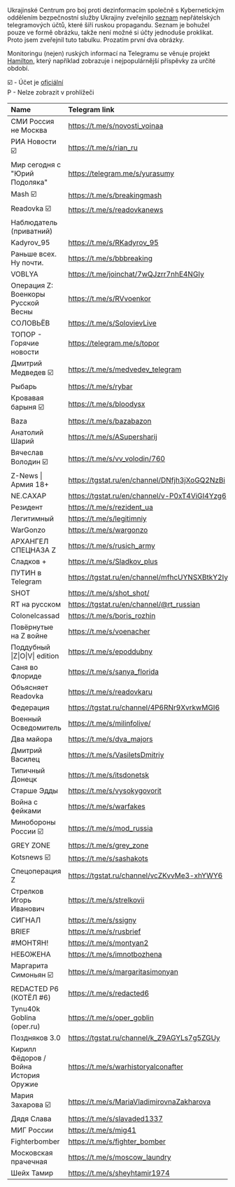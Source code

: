 Ukrajinské Centrum pro boj proti dezinformacím společně s Kybernetickým oddělením bezpečnostní služby Ukrajiny zveřejnilo [seznam](https://cpd.gov.ua/reports/spysok-instrumentiv-poshyrennya-vorozhoyi-dezinformacziyi/) 
nepřátelských telegramových účtů, které šíří ruskou propagandu. Seznam je bohužel pouze ve formě obrázku, takže není možné si účty jednoduše proklikat. Proto jsem zveřejnil tuto tabulku. Prozatím první dva obrázky.

Monitoringu (nejen) ruských informací na Telegramu se věnuje projekt [Hamilton](https://securingdemocracy.gmfus.org/hamilton-dashboard/), který například zobrazuje i nejpopulárnější příspěvky za určité období.

☑️ - Účet je [oficiální](https://telegram.org/verify) <br>
P - Nelze zobrazit v prohlížeči


|Name                              |Telegram link                                |Subscribers|Timestamp |Private|
|:---------------------------------|:--------------------------------------------|----------:|:---------|:-----:|
|СМИ Россия не Москва              |https://t.me/s/novosti_voinaa                |3 354 245  |19.03.2023|       |
|РИА Новости ☑️                       |https://t.me/s/rian_ru                       |2 979 380  |19.03.2023|       |
|Мир сегодня с "Юрий Подоляка"     |https://telegram.me/s/yurasumy               |2 813 788  |19.03.2023|       |
|Mash ☑️                             |https://t.me/s/breakingmash                  |2 272 288  |19.03.2023|       |
|Readovka ☑️                          |https://t.me/s/readovkanews                  |2 355 882  |19.03.2023|       |
|Наблюдатель (приватний)           |                                             |           |19.03.2023|       |
|Kadyrov_95                        |https://t.me/s/RKadyrov_95                   |2 020 153  |19.03.2023|       |
|Раньше всех. Ну почти.            |https://t.me/s/bbbreaking                    |1 605 551  |19.03.2023|       |
|VOBLYA                            |https://t.me/joinchat/7wQJzrr7nhE4NGIy       |1 504 308  |19.03.2023|       |
|Операция Z: Военкоры Русской Весны|https://t.me/s/RVvoenkor                     |1 379 700  |19.03.2023|       |
|СОЛОВЬЁВ                          |https://t.me/s/SolovievLive                  |1 297 557  |19.03.2023|       |
|ТОПОР - Горячие новости           |https://telegram.me/s/topor                  |1 252 378  |19.03.2023|       |
|Дмитрий Медведев ☑️                 |https://t.me/s/medvedev_telegram             |1 234 452  |19.03.2023|       |
|Рыбарь                            |https://t.me/s/rybar                         |1 202 554  |19.03.2023|       |
|Кровавая барыня ☑️                  |https://t.me/s/bloodysx                      |1 166 787  |19.03.2023|       |
|Baza                              |https://t.me/s/bazabazon                     |1 144 224  |19.03.2023|       |
|Анатолий Шарий                    |https://t.me/s/ASupersharij                  |1 150 645  |19.03.2023|       |
|Вячеслав Володин ☑️                 |https://t.me/s/vv_volodin/760                |1 139 940  |19.03.2023|       |
|Z-News &#124; Армия 18+                |https://tgstat.ru/en/channel/DNfjh3jXoGQ2NzBi|989 153    |19.03.2023|P      |
|NE.CАХАР                          |https://tgstat.ru/en/channel/v-P0xT4ViGI4Yzg6|1 041 778  |19.03.2023|P      |
|Резидент                          |https://t.me/s/rezident_ua                   |1 024 335  |19.03.2023|       |
|Легитимный                        |https://t.me/s/legitimniy                    |1 050 483  |19.03.2023|       |
|WarGonzo                          |https://t.me/s/wargonzo                      |1 059 883  |19.03.2023|       |
|ΑΡΧΑНГЕЛ СПЕЦНАЗА Z               |https://t.me/s/rusich_army                   |1 029 005  |19.03.2023|       |
|Сладков +                         |https://t.me/s/Sladkov_plus                  |914 697    |19.03.2023|       |
|ПУТИН в Telegram                  |https://tgstat.ru/en/channel/mfhcUYNSXBtkY2Iy|896 645    |19.03.2023|P      |
|SHOT                              |https://t.me/s/shot_shot/                    |892 360    |19.03.2023|       |
|RT на русском                     |https://tgstat.ru/en/channel/@rt_russian     |869 517    |19.03.2023|P      |
|Colonelcassad                     |https://t.me/s/boris_rozhin                  |832 915    |19.03.2023|       |
|Повёрнутые на Z войне             |https://t.me/s/voenacher                     |752 082    |19.03.2023|       |
|Поддубный &#124;Z&#124;O&#124;V&#124; edition            |https://t.me/s/epoddubny                  |730 023|21.03.2023||
|Саня во Флориде                      |https://t.me/s/sanya_florida              |719 348|21.03.2023|      |
|Объясняет Readovka                   |https://t.me/s/readovkaru                 |665 432|21.03.2023|      |
|Федерация                            |https://tgstat.ru/channel/4P6RNr9XvrkwMGI6|595 509|21.03.2023|P     |
|Военный Осведомитель                 |https://t.me/s/milinfolive/               |593 366|21.03.2023|      |
|Два майора                           |https://t.me/s/dva_majors                 |620 378|21.03.2023|      |
|Дмитрий Василец                      |https://t.me/s/VasiletsDmitriy            |594 636|21.03.2023|      |
|Типичный Донецк                      |https://t.me/s/itsdonetsk                 |577 816|21.03.2023|      |
|Старше Эдды                          |https://t.me/s/vysokygovorit              |585 551|21.03.2023|      |
|Война с фейками                      |https://t.me/s/warfakes                   |543 206|21.03.2023|      |
|Минобороны России ☑️                 |https://t.me/s/mod_russia                 |547 319|21.03.2023|      |
|GREY ZONE                            |https://t.me/s/grey_zone                  |523 397|21.03.2023|      |
|Kotsnews ☑️                          |https://t.me/s/sashakots                  |573 448|21.03.2023|      |
|Спецоперация Z                       |https://tgstat.ru/channel/vcZKvvMe3-xhYWY6|510 563|21.03.2023|P     |
|Стрелков Игорь Иванович              |https://t.me/s/strelkovii                 |503 160|21.03.2023|      |
|СИГНАЛ                               |https://t.me/s/ssigny                     |503 955|21.03.2023|      |
|BRIEF                                |https://t.me/s/rusbrief                   |511 297|21.03.2023|      |
|#МОНТЯН!                             |https://t.me/s/montyan2                   |505 541|21.03.2023|      |
|НЕБОЖЕНА                             |https://t.me/s/imnotbozhena               |506 784|21.03.2023|      |
|Маргарита Симоньян ☑️                |https://t.me/s/margaritasimonyan          |500 515|21.03.2023|      |
|REDACTED P6 (КОТЁЛ #6)               |https://t.me/s/redacted6                  |501 975|21.03.2023|      |
|Tynu40k Goblina (oper.ru)            |https://t.me/s/oper_goblin                |489 703|21.03.2023|      |
|Поздняков 3.0                        |https://tgstat.ru/channel/k_Z9AGYLs7g5ZGUy|489 922|21.03.2023|P     |
|Кирилл Фёдоров / Война История Оружие|https://t.me/s/warhistoryalconafter       |482 112|21.03.2023|      |
|Мария Захарова ☑️                    |https://t.me/s/MariaVladimirovnaZakharova |479 372|21.03.2023|      |
|Дядя Слава                           |https://t.me/s/slavaded1337               |473 723|21.03.2023|      |
|МИГ России                           |https://t.me/s/mig41                      |447 561|21.03.2023|      |
|Fighterbomber                        |https://t.me/s/fighter_bomber             |445 035|21.03.2023|      |
|Московская прачечная                 |https://t.me/s/moscow_laundry             |447 565|21.03.2023|      |
|Шейх Тамир                           |https://t.me/s/sheyhtamir1974             |413 958|21.03.2023|      |
